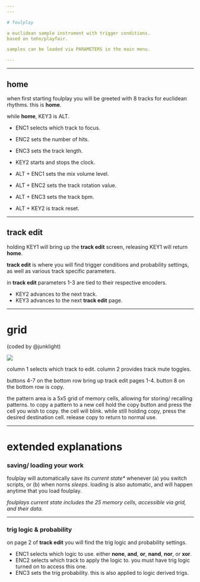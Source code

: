 ```yaml
---
---

# foulplay

a euclidean sample instrument with trigger conditions.
based on tehn/playfair.

samples can be loaded via PARAMETERS in the main menu.

---
```

---

## home

when first starting foulplay you will be greeted with 8 tracks for euclidean rhythms. this is **home**. 

while **home**, KEY3 is ALT.

- ENC1 selects which track to focus.
- ENC2 sets the number of hits.
- ENC3 sets the track length.
- KEY2 starts and stops the clock.

- ALT + ENC1 sets the mix volume level.
- ALT + ENC2 sets the track rotation value.
- ALT + ENC3 sets the track bpm.
- ALT + KEY2 is track reset.
---

## track edit

holding KEY1 will bring up the **track edit** screen, releasing KEY1 will return **home**.

**track edit** is where you will find trigger conditions and probability settings, as well as various track specific parameters.

in **track edit** parameters 1-3 are tied to their respective encoders.

- KEY2 advances to the next track.
- KEY3 advances to the next **track edit** page. 

---

# grid 
(coded by @junklight)

![](grid.png)

column 1 selects which track to edit.
column 2 provides track mute toggles. 

buttons 4-7 on the bottom row bring up track edit pages 1-4.
button 8 on the bottom row is copy.

the pattern area is a 5x5 grid of memory cells, allowing for storing/ recalling patterns.
to copy a pattern to a new cell hold the copy button and press the cell you wish to copy. 
the cell will blink. while still holding copy, press the desired destination cell. release
copy to return to normal use.

---

# extended explanations

### saving/ loading your work

foulplay will automatically save its _current state*_ whenever (a) you switch scripts, or (b) when norns _sleeps_. 
loading is also automatic, and will happen anytime that you load foulplay.

*foulplays current state includes the 25 memory cells, accessible via grid, and their data.*

---

### trig logic & probability

on page 2 of **track edit** you will find the trig logic and probability settings.

- ENC1 selects which logic to use. either **none**, **and**, **or**, **nand**, **nor**, or **xor**.
- ENC2 selects which track to apply the logic to. you must have trig logic turned on to access this one.
- ENC3 sets the trig probability. this is also applied to logic derived trigs.
